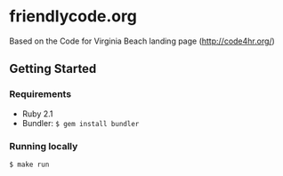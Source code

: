 # friendlycode.org
Based on the Code for Virginia Beach landing page (http://code4hr.org/)

## Getting Started

### Requirements

* Ruby 2.1
* Bundler: `$ gem install bundler`

### Running locally

```
$ make run
```
